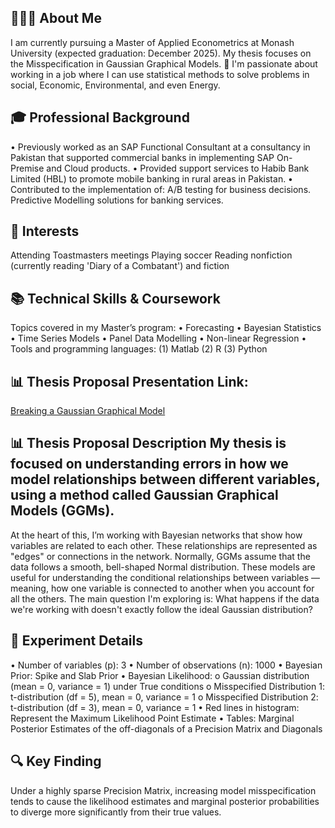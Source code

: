## 👨🏻‍💻 About Me
I am currently pursuing a Master of Applied Econometrics at Monash University (expected graduation: December 2025). My thesis focuses on the Misspecification in Gaussian Graphical Models. 🎯 I'm passionate about working in a job where I can use statistical methods to solve problems in social, Economic, Environmental, and even Energy.
## 🎓 Professional Background
• Previously worked as an SAP Functional Consultant at a consultancy in Pakistan that supported commercial banks in implementing SAP On-Premise and Cloud products.
• Provided support services to Habib Bank Limited (HBL) to promote mobile banking in rural areas in Pakistan.
• Contributed to the implementation of:
A/B testing for business decisions.
Predictive Modelling solutions for banking services.
## 📌 Interests
Attending Toastmasters meetings
Playing soccer
Reading nonfiction (currently reading 'Diary of a Combatant') and fiction
## 📚 Technical Skills & Coursework
Topics covered in my Master’s program:
•	Forecasting
•	Bayesian Statistics
•	Time Series Models
•	Panel Data Modelling
•	Non-linear Regression
•	Tools and programming languages: (1) Matlab (2) R (3) Python
## 📊 Thesis Proposal Presentation Link: 
[Breaking a Gaussian Graphical Model ](https://github.com/mashaalyusufi02/mashaalyusufi02/blob/main/Breaking%20a%20Gaussian%20Graphical%20Model.pdf)

## 📊 Thesis Proposal Description My thesis is focused on understanding errors in how we model relationships between different variables, using a method called Gaussian Graphical Models (GGMs).
At the heart of this, I’m working with Bayesian networks that show how variables are related to each other. These relationships are represented as "edges" or connections in the network. Normally, GGMs assume that the data follows a smooth, bell-shaped Normal distribution. These models are useful for understanding the conditional relationships between variables — meaning, how one variable is connected to another when you account for all the others.
The main question I'm exploring is: What happens if the data we're working with doesn't exactly follow the ideal Gaussian distribution?
## 🧪 Experiment Details
•	Number of variables (p): 3
•	Number of observations (n): 1000
•	Bayesian Prior: Spike and Slab Prior
•	Bayesian Likelihood:
  o	Gaussian distribution (mean = 0, variance = 1) under True conditions
  o	Misspecified Distribution 1: t-distribution (df = 5), mean = 0, variance = 1
  o	Misspecified Distribution 2: t-distribution (df = 3), mean = 0, variance = 1
•	Red lines in histogram: Represent the Maximum Likelihood Point Estimate
•	Tables: Marginal Posterior Estimates of the off-diagonals of a Precision Matrix and Diagonals
## 🔍 Key Finding
Under a highly sparse Precision Matrix, increasing model misspecification tends to cause the likelihood estimates and marginal posterior probabilities to diverge more significantly from their true values.


